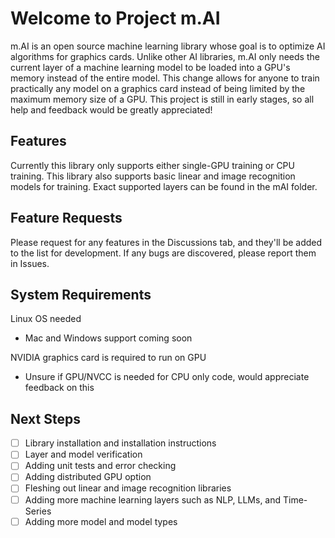 # Welcome to Project m.AI

m.AI is an open source machine learning library whose goal is to optimize AI algorithms for graphics cards. Unlike other AI libraries, m.AI only needs the current layer of a machine learning model to be loaded into a GPU's memory instead of the entire model. This change allows for anyone to train practically any model on a graphics card instead of being limited by the maximum memory size of a GPU. This project is still in early stages, so all help and feedback would be greatly appreciated!

## Features
Currently this library only supports either single-GPU training or CPU training. This library also supports basic linear and image recognition models for training. Exact supported layers can be found in the mAI folder.

## Feature Requests
Please request for any features in the Discussions tab, and they'll be added to the list for development. If any bugs are discovered, please report them in Issues. 

## System Requirements
Linux OS needed
- Mac and Windows support coming soon

NVIDIA graphics card is required to run on GPU
- Unsure if GPU/NVCC is needed for CPU only code, would appreciate feedback on this

## Next Steps
- [ ] Library installation and installation instructions
- [ ] Layer and model verification
- [ ] Adding unit tests and error checking
- [ ] Adding distributed GPU option
- [ ] Fleshing out linear and image recognition libraries
- [ ] Adding more machine learning layers such as NLP, LLMs, and Time-Series
- [ ] Adding more model and model types
